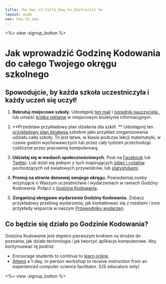 ```yaml
---
title: <%= hoc_s(:title_how_to_districts) %>
layout: wide
nav: how_to_nav
---
```

<%= view :signup_button %>

# Jak wprowadzić Godzinę Kodowania do całego Twojego okręgu szkolnego

## Spowodujcie, by każda szkoła uczestniczyła i każdy uczeń się uczył!

1. **Rekrutuj miejscowe szkoły.** Udostępnij [ ten mail](<%= resolve_url('/promote/resources#sample-emails') %>) i [ poradnik nauczyciela ](<%= resolve_url('/how-to') %>), lub umieść [krótką reklamę](<%= resolve_url('/promote/stats') %>) w miejscowym biuletynie informacyjnym.

2. **Przedstaw przykładowy plan działania dla szkół. ** Udostępnij ten [ przykładowy plan działania ](<%= localized_file('/files/HOC_Logistics_plan.pdf') %>) szkołom jako przykład zorganizowania udziału całej szkoły. To jest łatwe, w klasie podczas lekcji matematyki, w czasie godzin wychowawczych lub przez cały tydzień przechodząc cyklicznie przez pracownię komputerową.

3. **Udzielaj się w mediach społecznościowych.** Post na [Facebook](https://www.facebook.com/sharer/sharer.php?u=http%3A%2F%2Fhourofcode.com%2Fus) lub [Twitter](https://twitter.com/intent/tweet?url=http%3A%2F%2Fhourofcode.com&text=I%27m%20participating%20in%20this%20year%27s%20%23HourOfCode%2C%20are%20you%3F%20%40codeorg&original_referer=https%3A%2F%2Fwww.google.com%2Furl%3Fq%3Dhttps%253A%252F%252Ftwitter.com%252Fshare%253Fhashtags%253D%2526amp%253Brelated%253Dcodeorg%2526amp%253Btext%253DI%252527m%252Bparticipating%252Bin%252Bthis%252Byear%252527s%252B%252523HourOfCode%25252C%252Bare%252Byou%25253F%252B%252540codeorg%2526amp%253Burl%253Dhttp%25253A%25252F%25252Fhourofcode.com%26sa%3DD%26sntz%3D1%26usg%3DAFQjCNE1GLTUbKZfMlEh9Aj5w0iswz6PYQ&related=codeorg&hashtags=). Lub dziel się jednym z tych inspirujących [zdjęć i cytatów](<%= resolve_url('/promote/resources#social') %>) pochodzących od światowych przywódców, lub [statystykami](<%= resolve_url('/promote/stats') %>).

4. **Promuj na stronie domowej swojego okręgu.** Powiadamiaj osoby wizytujące o Waszym uczestnictwie i wydarzeniach w ramach Godziny Kodowania. Połącz z [Godziną Kodowania](<%= resolve_url('/') %>).

5. **Zorganizuj okręgowe wydarzenie Godziny Kodowania.** Zobacz przykładowy przebieg wydarzenia, jak kontaktować się z mediami i inne przykłady wsparcia w naszym [Przewodniku wydarzeń](<%= resolve_url('/how-to/events') %>).

## Co będzie się działo po Godzinie Kodowania?

Godzina Kodowanie jest dopiero pierwszym krokiem na drodze do poznania, jak działa technologia i jak tworzyć aplikacje komputerowe. Aby kontynuować tę podróż:

- Encourage students to continue to [learn online](<%= codeorg_url('/learn/beyond') %>).
- [Attend](<%= codeorg_url('/professional-development-workshops') %>) a 1-day, in-person workshop to receive instruction from an experienced computer science facilitator. (US educators only)

<%= view :signup_button %>